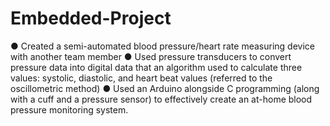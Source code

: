 # Embedded-Project
● Created a semi-automated blood pressure/heart rate measuring device with another team member
● Used pressure transducers to convert pressure data into digital data that an algorithm used to calculate three values: systolic,
diastolic, and heart beat values (referred to the oscillometric method)
● Used an Arduino alongside C programming (along with a cuff and a pressure sensor) to effectively create an at-home blood
pressure monitoring system.
